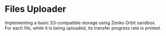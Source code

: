 # Files Uploader

Implementing a basic S3-compatible storage using Zenko Orbit sandbox.  <br />
For each file, while it is being uploaded, its transfer progress rate is printed.

